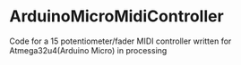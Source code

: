 # ArduinoMicroMidiController
Code for a 15 potentiometer/fader MIDI controller written for Atmega32u4(Arduino Micro) in processing
